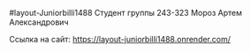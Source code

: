 ﻿#layout-Juniorbilli1488
Студент группы 243-323 Мороз Артем Александрович

Ссылка на сайт:
https://layout-juniorbilli1488.onrender.com/
 
 
